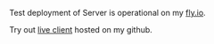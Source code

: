 Test deployment of Server is operational on my [fly.io](https://fly.io/).

Try out [live client](https://ericchase.github.io/web--serve/wsmsgclient/) hosted on my github.
